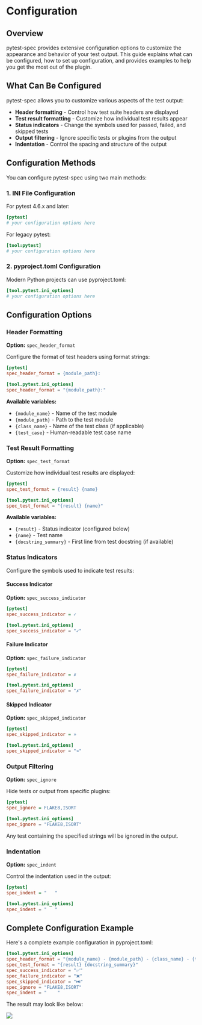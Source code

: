 # Configuration

## Overview

pytest-spec provides extensive configuration options to customize the appearance and behavior of your test output. This guide explains what can be configured, how to set up configuration, and provides examples to help you get the most out of the plugin.

## What Can Be Configured

pytest-spec allows you to customize various aspects of the test output:

-   **Header formatting** - Control how test suite headers are displayed
-   **Test result formatting** - Customize how individual test results appear
-   **Status indicators** - Change the symbols used for passed, failed, and skipped tests
-   **Output filtering** - Ignore specific tests or plugins from the output
-   **Indentation** - Control the spacing and structure of the output

## Configuration Methods

You can configure pytest-spec using two main methods:

### 1. INI File Configuration

For pytest 4.6.x and later:

```ini
[pytest]
# your configuration options here
```

For legacy pytest:

```ini
[tool:pytest]
# your configuration options here
```

### 2. pyproject.toml Configuration

Modern Python projects can use pyproject.toml:

```toml
[tool.pytest.ini_options]
# your configuration options here
```

## Configuration Options

### Header Formatting

**Option:** `spec_header_format`

Configure the format of test headers using format strings:

```ini
[pytest]
spec_header_format = {module_path}:
```

```toml
[tool.pytest.ini_options]
spec_header_format = "{module_path}:"
```

**Available variables:**

-   `{module_name}` - Name of the test module
-   `{module_path}` - Path to the test module
-   `{class_name}` - Name of the test class (if applicable)
-   `{test_case}` - Human-readable test case name

### Test Result Formatting

**Option:** `spec_test_format`

Customize how individual test results are displayed:

```ini
[pytest]
spec_test_format = {result} {name}
```

```toml
[tool.pytest.ini_options]
spec_test_format = "{result} {name}"
```

**Available variables:**

-   `{result}` - Status indicator (configured below)
-   `{name}` - Test name
-   `{docstring_summary}` - First line from test docstring (if available)

### Status Indicators

Configure the symbols used to indicate test results:

#### Success Indicator

**Option:** `spec_success_indicator`

```ini
[pytest]
spec_success_indicator = ✓
```

```toml
[tool.pytest.ini_options]
spec_success_indicator = "✓"
```

#### Failure Indicator

**Option:** `spec_failure_indicator`

```ini
[pytest]
spec_failure_indicator = ✗
```

```toml
[tool.pytest.ini_options]
spec_failure_indicator = "✗"
```

#### Skipped Indicator

**Option:** `spec_skipped_indicator`

```ini
[pytest]
spec_skipped_indicator = »
```

```toml
[tool.pytest.ini_options]
spec_skipped_indicator = "»"
```

### Output Filtering

**Option:** `spec_ignore`

Hide tests or output from specific plugins:

```ini
[pytest]
spec_ignore = FLAKE8,ISORT
```

```toml
[tool.pytest.ini_options]
spec_ignore = "FLAKE8,ISORT"
```

Any test containing the specified strings will be ignored in the output.

### Indentation

**Option:** `spec_indent`

Control the indentation used in the output:

```ini
[pytest]
spec_indent = "   "
```

```toml
[tool.pytest.ini_options]
spec_indent = "   "
```

## Complete Configuration Example

Here's a complete example configuration in pyproject.toml:

```toml
[tool.pytest.ini_options]
spec_header_format = "{module_name} - {module_path} - {class_name} - {test_case}:"
spec_test_format = "{result} {docstring_summary}"
spec_success_indicator = "✅"
spec_failure_indicator = "❌"
spec_skipped_indicator = "⏭️"
spec_ignore = "FLAKE8,ISORT"
spec_indent = "    "
```

The result may look like below:

![](/img/pytest-complete-example.png)
